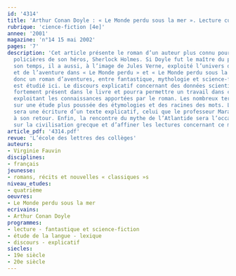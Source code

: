 ```yaml
---
id: '4314'
title: 'Arthur Conan Doyle : « Le Monde perdu sous la mer ». Lecture cursive'
rubrique: 'cience-fiction [4e]'
annee: '2001'
magazine: 'n°14 15 mai 2002'
pages: '7'
description: 'Cet article présente le roman d’un auteur plus connu pour les enquêtes
  policières de son héros, Sherlock Holmes. Si Doyle fut le maître du policier en
  son temps, il a aussi, à l’image de Jules Verne, exploité l’univers de la science-fiction
  et de l’aventure dans « Le Monde perdu » et « Le Monde perdu sous la mer ». C’est
  donc un roman d’aventures, entre fantastique, mythologie et science-fiction qui
  est étudié ici. Le discours explicatif concernant des données scientifiques est
  fortement présent dans le livre et pourra permettre un travail dans cette voie en
  exploitant les connaissances apportées par le roman. Les nombreux termes déboucheront
  sur une étude plus poussée des étymologies et des racines des mots. La synthèse
  sera une écriture d’un texte explicatif, celui que le professeur Maracot a dû faire
  à son retour. Enfin, la rencontre du mythe de l’Atlantide sera l’occasion de travailler
  sur la civilisation grecque et d’affiner les lectures concernant ce mythe.'
article_pdf: '4314.pdf'
revue: 'L’école des lettres des collèges'
auteurs:
- Virginie Fauvin
disciplines:
- français
jeunesse:
- romans, récits et nouvelles « classiques »s
niveau_etudes:
- quatrième
oeuvres:
- Le Monde perdu sous la mer
ecrivains:
- Arthur Conan Doyle
programmes:
- lecture - fantastique et science-fiction
- étude de la langue - lexique
- discours - explicatif
siecles:
- 19e siècle
- 20e siècle
---
```

